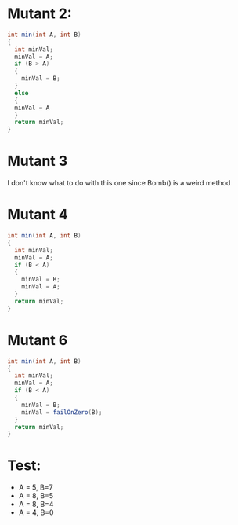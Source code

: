 # Mutant 2:
```Java
int min(int A, int B)
{
  int minVal;
  minVal = A;
  if (B > A)
  {
    minVal = B;
  }
  else 
  {	
  minVal = A
  }
  return minVal;
}
```

# Mutant 3
I don't know what to do with this one since Bomb() is a weird method

# Mutant 4
```Java
int min(int A, int B)
{
  int minVal;
  minVal = A;
  if (B < A)
  {
    minVal = B;
    minVal = A;
  }
  return minVal;
}
```
# Mutant 6
```Java
int min(int A, int B)
{
  int minVal;
  minVal = A;
  if (B < A)
  {
    minVal = B;
    minVal = failOnZero(B);
  }
  return minVal;
}
```
# Test:
* A = 5, B=7
* A = 8, B=5
* A = 8, B=4
* A = 4, B=0
